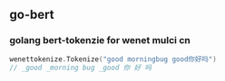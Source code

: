 ## go-bert
### golang bert-tokenzie for wenet mulci cn
```go
wenettokenize.Tokenize("good morningbug good你好吗")
// _good _morning bug _good 你 好 吗
```

